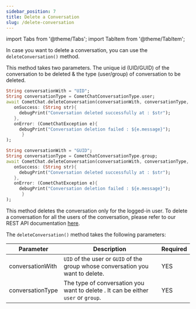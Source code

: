 ```yaml
---
sidebar_position: 7
title: Delete a Conversation
slug: /delete-conversation
---
```


import Tabs from '@theme/Tabs';
import TabItem from '@theme/TabItem';

In case you want to delete a conversation, you can use the `deleteConversation()` method.

This method takes two parameters. The unique id (UID/GUID) of the conversation to be deleted & the type (user/group) of conversation to be deleted.

<Tabs>
<TabItem value="Delete User Conversation" label="Delete User Conversation">

  ```dart
String conversationWith = "UID";
String conversationType = CometChatConversationType.user;
await CometChat.deleteConversation(conversationWith, conversationType,
     onSuccess: (String str){
       debugPrint("Conversation deleted successfully at : $str");
     },
     onError: (CometChatException e){
       debugPrint("Conversation deletion failed : ${e.message}");
		}
);
  ```
</TabItem>
<TabItem value="Delete Group Conversation" label="Delete Group Conversation">

  ```dart
String conversationWith = "GUID";
String conversationType = CometChatConversationType.group;
await CometChat.deleteConversation(conversationWith, conversationType,
     onSuccess: (String str){
       debugPrint("Conversation deleted successfully at : $str");
     },
     onError: (CometChatException e){
       debugPrint("Conversation deletion failed : ${e.message}");
		}
); 
  ```
</TabItem>
</Tabs>


This method deletes the conversation only for the logged-in user. To delete a conversation for all the users of the conversation, please refer to our REST API documentation [here](https://api-explorer.cometchat.com/reference/deletes-conversation).

The `deleteConversation()` method takes the following parameters:

| Parameter | Description | Required | 
| ---- | ---- | ---- | 
| conversationWith | `UID` of the user or `GUID` of the group whose conversation you want to delete. | YES | 
| conversationType | The type of conversation you want to delete . It can be either `user` or `group`. | YES | 
